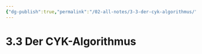 ```yaml
---
{"dg-publish":true,"permalink":"/02-all-notes/3-3-der-cyk-algorithmus/","dgHomeLink":true,"dgPassFrontmatter":false}
---
```


# 3.3 Der CYK-Algorithmus